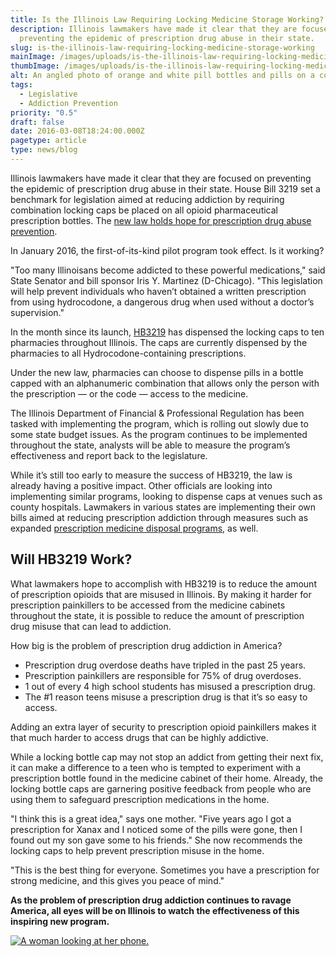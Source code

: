 ```yaml
---
title: Is the Illinois Law Requiring Locking Medicine Storage Working?
description: Illinois lawmakers have made it clear that they are focused on
  preventing the epidemic of prescription drug abuse in their state.
slug: is-the-illinois-law-requiring-locking-medicine-storage-working
mainImage: /images/uploads/is-the-illinois-law-requiring-locking-medicine-storage-working.jpg
thumbImage: /images/uploads/is-the-illinois-law-requiring-locking-medicine-storage-working.jpg
alt: An angled photo of orange and white pill bottles and pills on a counter.
tags:
  - Legislative
  - Addiction Prevention
priority: "0.5"
draft: false
date: 2016-03-08T18:24:00.000Z
pagetype: article
type: news/blog
---
```

Illinois lawmakers have made it clear that they are focused on preventing the epidemic of prescription drug abuse in their state. House Bill 3219 set a benchmark for legislation aimed at reducing addiction by requiring combination locking caps be placed on all opioid pharmaceutical prescription bottles. The [new law holds hope for prescription drug abuse prevention](https://blog.saferlockrx.com/blog/new-law-holds-hope-for-prescription-drug-abuse-prevention).

In January 2016, the first-of-its-kind pilot program took effect. Is it working?

"Too many Illinoisans become addicted to these powerful medications," said State Senator and bill sponsor Iris Y. Martinez (D-Chicago). "This legislation will help prevent individuals who haven’t obtained a written prescription from using hydrocodone, a dangerous drug when used without a doctor’s supervision."

In the month since its launch, [HB3219](https://www.ilga.gov/legislation/BillStatus.asp?DocNum=3219&GAID=13&DocTypeID=HB&LegId=89369&SessionID=88&GA=99) has dispensed the locking caps to ten pharmacies throughout Illinois. The caps are currently dispensed by the pharmacies to all Hydrocodone-containing prescriptions.

Under the new law, pharmacies can choose to dispense pills in a bottle capped with an alphanumeric combination that allows only the person with the prescription — or the code — access to the medicine.

The Illinois Department of Financial & Professional Regulation has been tasked with implementing the program, which is rolling out slowly due to some state budget issues. As the program continues to be implemented throughout the state, analysts will be able to measure the program’s effectiveness and report back to the legislature.

While it’s still too early to measure the success of HB3219, the law is already having a positive impact. Other officials are looking into implementing similar programs, looking to dispense caps at venues such as county hospitals. Lawmakers in various states are implementing their own bills aimed at reducing prescription addiction through measures such as expanded [prescription medicine disposal programs](https://blog.saferlockrx.com/blog/sacramento-congressman-ami-bera-fights-for-rx-drug-prevention), as well.

## Will HB3219 Work?

What lawmakers hope to accomplish with HB3219 is to reduce the amount of prescription opioids that are misused in Illinois. By making it harder for prescription painkillers to be accessed from the medicine cabinets throughout the state, it is possible to reduce the amount of prescription drug misuse that can lead to addiction.

How big is the problem of prescription drug addiction in America?

* Prescription drug overdose deaths have tripled in the past 25 years.
* Prescription painkillers are responsible for 75% of drug overdoses.
* 1 out of every 4 high school students has misused a prescription drug.
* The #1 reason teens misuse a prescription drug is that it’s so easy to access.

Adding an extra layer of security to prescription opioid painkillers makes it that much harder to access drugs that can be highly addictive.

While a locking bottle cap may not stop an addict from getting their next fix, it can make a difference to a teen who is tempted to experiment with a prescription bottle found in the medicine cabinet of their home. Already, the locking bottle caps are garnering positive feedback from people who are using them to safeguard prescription medications in the home.

"I think this is a great idea," says one mother. "Five years ago I got a prescription for Xanax and I noticed some of the pills were gone, then I found out my son gave some to his friends." She now recommends the locking caps to help prevent prescription misuse in the home.

"This is the best thing for everyone. Sometimes you have a prescription for strong medicine, and this gives you peace of mind."

**As the problem of prescription drug addiction continues to ravage America, all eyes will be on Illinois to watch the effectiveness of this inspiring new program.**

[![A woman looking at her phone.](/images/uploads/rxguardian-well-rx-graphic.jpg "Save up to 80 percent on prescription drugs.")](https://www.wellrx.com/rx-discount-card/enroll/?invitecode=SaferLock%20&utm_source=SaferLock%20&utm_medium=affiliate&utm_campaign=%3cblogs%3E "WellRx Link")

